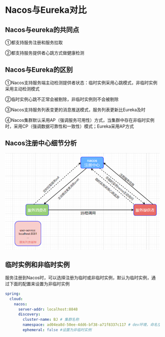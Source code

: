 # Nacos与Eureka对比

## Nacos与eureka的共同点

①都支持服务注册和服务拉取

②都支持服务提供者心跳方式做健康检测

## Nacos与Eureka的区别

①Nacos支持服务端主动检测提供者状态：临时实例采用心跳模式，非临时实例采用主动检测模式

②临时实例心跳不正常会被剔除，非临时实例则不会被剔除

③Nacos支持服务列表变更的消息推送模式，服务列表更新比Eureka及时

④Nacos集群默认采用AP（强调服务可用性）方式，当集群中存在非临时实例时，采用CP（强调数据可靠性和一致性）模式；Eureka采用AP方式

## Nacos注册中心细节分析

![image-20220201170152267](https://github.com/BlackMe2327/cloudimages27/blob/main/img/image-20220201170152267.png?raw=true)

## 临时实例和非临时实例

服务注册到Nacos时，可以选择注册为临时或非临时实例，默认为临时实例，通过下面的配置来设置为非临时实例

```yaml
spring:
  cloud:
    nacos:
      server-addr: localhost:8848
      discovery:
        cluster-name: BJ # 集群名称
        namespace: ad04ea8d-50ee-4dd6-bf38-a71f8337c117 # dev环境，命名空间 填ID
        ephemeral: false #设置为非临时实例
```

